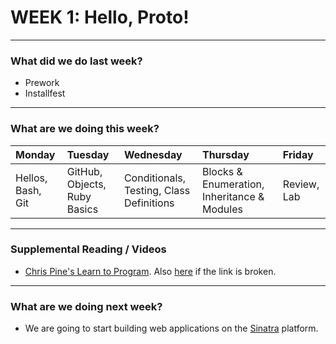 # WEEK 1: Hello, Proto!
---

### What did we do last week? 

- Prework
- Installfest

---

### What are we doing this week? 

|Monday	|Tuesday|Wednesday	|Thursday	|Friday
|:-----	|:-----	|:-----		|:-----		|:-----
|Hellos, Bash, Git|GitHub, Objects, Ruby Basics|Conditionals, Testing, Class Definitions| Blocks & Enumeration, Inheritance & Modules|Review, Lab|


---
### Supplemental Reading / Videos

- [Chris Pine's Learn to Program](http://pine.fm/LearnToProgram/). Also [here](http://it-ebooks.info/book/36/) if the link is broken.

---
### What are we doing next week?

- We are going to start building web applications on the  [Sinatra](http://www.sinatrarb.com/) platform.